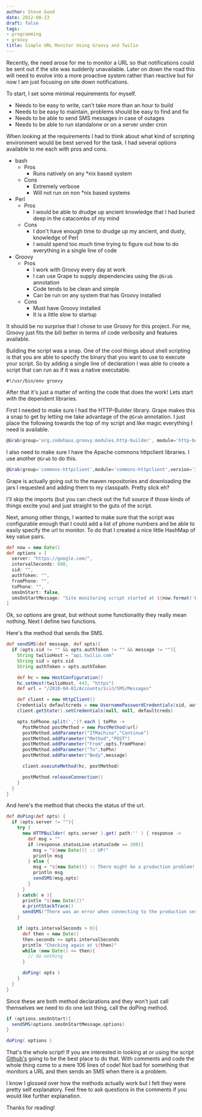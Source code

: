 ```yaml
---
author: Steve Good
date: 2012-08-23
draft: false
tags:
- programming
- groovy
title: Simple URL Monitor Using Groovy and Twilio
---
```


Recently, the need arose for me to monitor a URL so that notifications could be sent out if the site was suddenly unavailable. Later on down the road this will need to evolve into a more proactive system rather than reactive but for now I am just focusing on site down notifications.

To start, I set some minimal requirements for myself.

- Needs to be easy to write, can't take more than an hour to build
- Needs to be easy to maintain, problems should be easy to find and fix
- Needs to be able to send SMS messages in case of outages
- Needs to be able to run standalone or on a server under cron

When looking at the requirements I had to think about what kind of scripting environment would be best served for the task.  I had several options available to me each with pros and cons.

- bash
    - Pros
        - Runs natively on any \*nix based system
    - Cons
        - Extremely verbose
        - Will not run on non \*nix based systems
- Perl
    - Pros
        - I would be able to drudge up ancient knowledge that I had buried deep in the catacombs of my mind
    - Cons
        - I don't have enough time to drudge up my ancient, and dusty, knowledge of Perl
        - I would spend too much time trying to figure out how to do everything in a single line of code
- Groovy
    - Pros
        - I work with Groovy every day at work
        - I can use Grape to supply dependencies using the ```@Grab``` annotation
        - Code tends to be clean and simple
        - Can be run on any system that has Groovy installed
    - Cons
        - Must have Groovy installed
        - It is a little slow to startup

It should be no surprise that I chose to use Groovy for this project.  For me, Groovy just fits the bill better in terms of code verbosity and features available.

Building the script was a snap.  One of the cool things about shell scripting is that you are able to specify the binary that you want to use to execute your script. So by adding a single line of declaration I was able to create a script that can run as if it was a native executable.

```
#!/usr/bin/env groovy
```

After that it's just a matter of writing the code that does the work!  Lets start with the dependent libraries.

First I needed to make sure I had the HTTP-Builder library.  Grape makes this a snap to get by letting me take advantage of the ```@Grab``` annotation. I just place the following towards the top of my script and like magic everything I need is available.

```groovy
@Grab(group='org.codehaus.groovy.modules.http-builder', module='http-builder', version='0.5.2')
```

I also need to make sure I have the Apache commons httpclient libraries.  I use another ```@Grab``` to do this.

```groovy
@Grab(group='commons-httpclient',module='commons-httpclient',version='3.1')
```

Grape is actually going out to the maven repositories and downloading the jars I requested and adding them to my classpath.  Pretty slick eh?

I'll skip the imports (but you can check out the full source if those kinds of things excite you) and just straight to the guts of the script.

Next, among other things, I wanted to make sure that the script was configurable enough that I could add a list of phone numbers and be able to easily specify the url to monitor. To do that I created a nice little HashMap of key value pairs.

```groovy
def now = new Date()
def options = [
  server: "https://google.com/",
  intervalSeconds: 600,
  sid: "",
  authToken: "",
  fromPhone: "",
  toPhone: "",
  smsOnStart: false,
  smsOnStartMessage: "Site monitoring script started at ${now.format('H:mm:ss')} on ${now.format('yyyy-MM-dd')}"
]
```

Ok, so options are great, but without some functionality they really mean nothing. Next I define two functions.

Here's the method that sends the SMS.

```groovy
def sendSMS(def message, def opts){
  if (opts.sid != "" && opts.authToken != "" && message != ""){
    String twilioHost = "api.twilio.com"
    String sid = opts.sid
    String authToken = opts.authToken

    def hc = new HostConfiguration()
    hc.setHost(twilioHost, 443, "https")
    def url = "/2010-04-01/Accounts/$sid/SMS/Messages"

    def client = new HttpClient()
    Credentials defaultcreds = new UsernamePasswordCredentials(sid, authToken)
    client.getState().setCredentials(null, null, defaultcreds)

    opts.toPhone.split(',')?.each { toPhn ->
      PostMethod postMethod = new PostMethod(url)
      postMethod.addParameter("IfMachine","Continue")
      postMethod.addParameter("Method","POST")
      postMethod.addParameter("From",opts.fromPhone)
      postMethod.addParameter("To",toPhn)
      postMethod.addParameter("Body",message)

      client.executeMethod(hc, postMethod)

      postMethod.releaseConnection()
    }
  }
}
```

And here's the method that checks the status of the url.

```groovy
def doPing(def opts) {
  if (opts.server != ""){
    try {
      new HTTPBuilder( opts.server ).get( path:'' ) { response ->
        def msg = ""
        if (response.statusLine.statusCode == 200){
          msg = "${new Date()} :: UP!"
          println msg
        } else {
          msg = "${new Date()} :: There might be a production problem! -> ${response.statusLine.statusCode}"
          println msg
          sendSMS(msg,opts)
        }
      }
    } catch( e ){
      println "${new Date()}"
      e.printStackTrace()
      sendSMS("There was an error when connecting to the production server, it might be down.",opts)
    }

    if (opts.intervalSeconds > 0){
      def then = new Date()
      then.seconds += opts.intervalSeconds
      println "Checking again at ${then}"
      while (new Date() <= then){
        // do nothing
      }

      doPing( opts )
    }
  }
}
```

Since these are both method declarations and they won't just call themselves we need to do one last thing, call the doPing method.

```groovy
if (options.smsOnStart){
  sendSMS(options.smsOnStartMessage,options)
}

doPing( options )
```

That's the whole script! If you are interested in looking at or using the script [Github's](https://github.com/stevegood/groovy-url-monitor) going to be the best place to do that. With comments and code the whole thing come to a mere 106 lines of code! Not bad for something that monitors a URL and then sends an SMS when there is a problem.

I know I glossed over how the methods actually work but I felt they were pretty self explanatory. Feel free to ask questions in the comments if you would like further explanation.

Thanks for reading!
